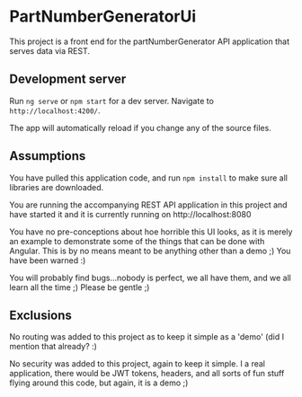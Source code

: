 # PartNumberGeneratorUi

This project is a front end for the partNumberGenerator API application that serves data via REST.

## Development server

Run `ng serve` or `npm start` for a dev server. Navigate to `http://localhost:4200/`. 

The app will automatically reload if you change any of the source files.

## Assumptions

You have pulled this application code, and run `npm install` to make sure all libraries are downloaded.

You are running the accompanying REST API application in this project and have started it and it is currently running on http://localhost:8080

You have no pre-conceptions about hoe horrible this UI looks, as it is merely an example to demonstrate some of the things that can be done with 
Angular. This is by no means meant to be anything other than a demo ;) You have been warned :)

You will probably find bugs...nobody is perfect, we all have them, and we all learn all the time ;) Please be gentle ;)

## Exclusions

No routing was added to this project as to keep it simple as a 'demo' (did I mention that already? :)

No security was added to this project, again to keep it simple. I a real application, there would be JWT tokens, headers, and all sorts of fun stuff flying around this code, but again, it is a demo ;)


